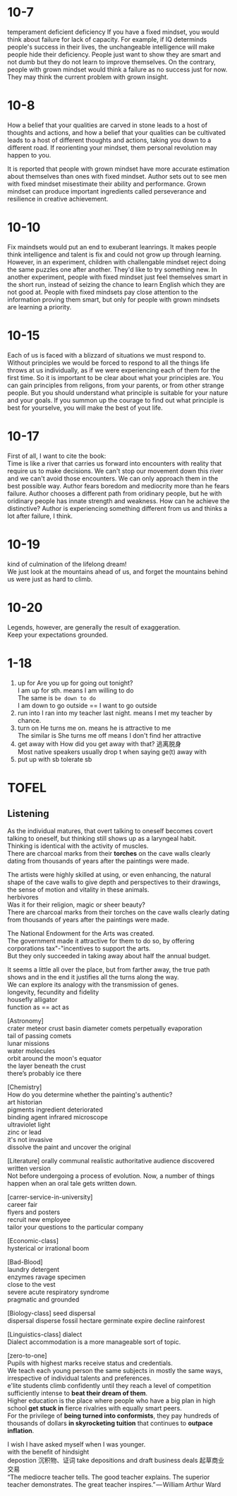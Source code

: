 # 10-7
temperament
deficient deficiency
If you have a fixed mindset, you would think about failure for lack of capacity. For example, if IQ determinds people's
success in their lives, the unchangeable intelligence will make people hide their deficiency. People just want to show
they are smart and not dumb but they do not learn to improve themselves. On the contrary, people with grown mindset would
think a failure as no success just for now. They may think the current problem with grown insight.

# 10-8

How a belief that your qualities are carved in stone leads to a host of thoughts and actions, and how a belief that
your qualities can be cultivated leads to a host of different thoughts and actions, taking you down
to a different road. If reorienting your mindset, them personal revolution may happen to you.

It is reported that people with grown mindset have more accurate estimation about themselves than ones with fixed
mindset. Author sets out to see men with fixed mindset misestimate their ability and performance. Grown mindset
can produce important ingredients called perseverance and resilience in creative achievement.

# 10-10

Fix maindsets would put an end to exuberant leanrings. It makes people think intelligence and talent is fix and could
not grow up through learning. However, in an experiment, children with challengable mindset reject doing the same puzzles
one after another. They'd like to try something new. In another experiment, people with fixed mindset just feel themselves
smart in the short run, instead of seizing the chance to learn English which they are not good at. People with fixed
mindsets pay close attention to the information proving them smart, but only for people with grown mindsets are learning
a priority.

# 10-15

Each of us is faced with a blizzard of situations we must respond to. Without principles we would be forced to
respond to all the things life throws at us individually, as if we were experiencing each of them for the first
time. So it is important to be clear about what your principles are. You can gain principles from religons, from
 your parents, or from other strange people. But you should understand what principle is suitable for your nature and your goals.
 If you summon up the courage to find out what principle is best for yourselve, you will make the best of yout life.

# 10-17

First of all, I want to cite the book:  
Time is like a river that carries us forward into encounters with reality that require us to make decisions. We can't stop our movement down this river and we can't avoid those encounters. We can only approach them in the best possible way. Author fears boredom and mediocrity more than he fears failure. Author chooses a different path from oridinary people, but he with oridinary people has innate strength and weakness. How can he achieve the distinctive? Author is experiencing something different from us and thinks a lot after failure, I think.

# 10-19
kind of culmination of the lifelong dream!  
We just look at the mountains ahead of us, and forget the mountains behind us were just as hard to climb.

# 10-20

Legends, however, are generally the result of exaggeration.  
Keep your expectations grounded.

# 1-18

1. up for
Are you up for going out tonight?  
I am up for sth. means I am willing to do  
The same is ```be down to do```  
I am down to go outside == I want to go outside  
2. run into
I ran into my teacher last night. means I met my teacher by chance.  
3. turn on
He turns me on. means he is attractive to me  
The similar is She turns me off means I don't find her attractive  
4. get away with
How did you get away with that? 逃离脱身  
Most native speakers usually drop t when saying ge(t) away with
5. put up with sb
tolerate sb

# TOFEL

## Listening

As the individual matures, that overt talking to oneself becomes covert talking to oneself, but thinking still shows up as a laryngeal habit.    
Thinking is identical with the activity of muscles.  
There are charcoal marks from their **torches** on the cave walls clearly dating from thousands of years after the paintings were made.  

The artists were highly skilled at using, or even enhancing, the natural shape of the cave walls to give depth and perspectives to their drawings, the sense of motion and vitality in these animals.  
herbivores  
Was it for their religion, magic or sheer beauty?   
There are charcoal marks from their torches on the cave walls clearly dating from thousands of years after the paintings were made.

The National Endowment for the Arts was created.  
The government made it attractive for them to do so, by offering corporations tax"-"incentives to support the arts.  
But they only succeeded in taking away about half the annual budget.  

It seems a little all over the place, but from farther away, the true path shows and in the end it justifies all the turns along the way.  
We can explore its analogy with the transmission of genes.  
longevity, fecundity and fidelity  
housefly alligator   
function as == act as

[Astronomy]  
crater meteor crust basin diameter comets perpetually evaporation   
tail of passing comets  
lunar missions  
water molecules  
orbit around the moon's equator  
the layer beneath the crust  
there’s probably ice there  

[Chemistry]  
How do you determine whether the painting's authentic?  
art historian  
pigments ingredient deteriorated  
binding agent
infrared microscope  
ultraviolet light  
zinc or lead  
it's not invasive    
dissolve the paint and uncover the original  

[Literature]
orally communal realistic authoritative audience discovered    
written version  
Not before undergoing a process of evolution. Now, a number of things happen when an oral tale gets written down.  

[carrer-service-in-university]  
career fair  
flyers and posters  
recruit new employee  
tailor your questions to the particular company  

[Economic-class]  
hysterical or irrational boom  

[Bad-Blood]  
laundry detergent  
enzymes ravage specimen    
close to the vest  
severe acute respiratory syndrome  
pragmatic and grounded  

[Biology-class]
seed dispersal  
dispersal disperse fossil hectare germinate expire decline rainforest

[Linguistics-class]
dialect  
Dialect accommodation is a more manageable sort of topic.  

[zero-to-one]  
Pupils with highest marks receive status and credentials.  
We teach each young person the same subjects in mostly the same ways, irrespective of individual talents and preferences.  
e'lite students climb confidently until they reach a level of competition sufficiently intense to **beat their dream of them**.  
Higher education is the place where people who have a big plan in high school **get stuck in** fierce rivalries with equally smart peers.  
For the privilege of **being turned into conformists**, they pay hundreds of thousands of dollars **in skyrocketing tuition** that continues to **outpace inflation**.  

I wish I have asked myself when I was younger.  
with the benefit of hindsight  
depostion 沉积物、证词 take depositions and draft business deals 起草商业交易  
“The mediocre teacher tells. The good teacher explains. The superior teacher demonstrates. The great teacher inspires.” — William Arthur Ward